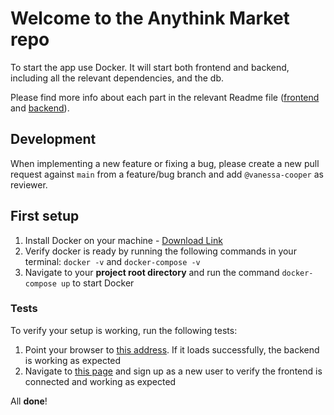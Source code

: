 # Welcome to the Anythink Market repo

To start the app use Docker. It will start both frontend and backend, including all the relevant dependencies, and the db.

Please find more info about each part in the relevant Readme file ([frontend](frontend/readme.md) and [backend](backend/README.md)).

## Development

When implementing a new feature or fixing a bug, please create a new pull request against `main` from a feature/bug branch and add `@vanessa-cooper` as reviewer.

## First setup

1. Install Docker on your machine - [Download Link](https://docs.docker.com/get-docker/)
2. Verify docker is ready by running the following commands in your terminal: `docker -v` and `docker-compose -v`
3. Navigate to your **project root directory** and run the command `docker-compose up` to start Docker

### Tests
To verify your setup is working, run the following tests:
1. Point your browser to [this address](http://localhost:3000/api/ping). If it loads successfully, the backend is working as expected
2. Navigate to [this page](http://localhost:3001/register) and sign up as a new user to verify the frontend is connected and working as expected

All **done**!